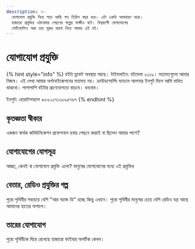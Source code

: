```yaml
---
description: >-
  যোগাযোগ প্রযুক্তি নিয়ে পড়ে আছি গত তিরিশ বছর ধরে। এটা একটা অসাধারণ যাত্রা।
  হাজারো প্রযুক্তির ওঠানামার পেছনের গল্পের সাক্ষীও বটে। বিশ্বব্যাপী যোগাযোগের
  পোর্টফোলিও আর তার শুরুর ধারণা নিয়ে আমার এই বই।
---
```


# যোগাযোগ প্রযুক্তি

{% hint style="info" %}
বইটা ড্রাফট অবস্থায় আছে। টাইমলাইন: বইমেলা ২০১৯। মতামতগুলো আমার নিজস্ব। এই লেখা আমার অর্গানাইজেশনের মতামত নয়। ক্রাউডসোর্সিং মডেলে আপনার ইনপুট দিলে আমি বাধিত থাকবো। পাশাপাশি বইটার গ্রহণযোগ্যতা বাড়বে। ধন্যবাদ। 

ইনপুট: হোয়াটসঅ্যাপ +৮৮০১৭১৩০৯৫৭৬৭ 
{% endhint %}

## কৃতজ্ঞতা স্বীকার

একজন স্বার্থক কমিউনিকেশন প্রফেশনাল হবার পেছনে কারাই বা ছিলেন আমার পাশে?

## যোগাযোগের যোগসূত্র

আচ্ছা, কেনই বা যোগাযোগ প্রযুক্তি এলো? মানুষের যোগাযোগের মধ্যে এই প্রযুক্তির 

##  বেতার, রেডিও প্রযুক্তির গল্প

পুরো পৃথিবীর সবচেয়ে বেশি "আর অ্যান্ড ডি" হচ্ছে কিন্তু এখানে। পুরো পৃথিবীর মানুষের চেয়ে বেশি রেডিও যন্ত্র আছে আমাদের হাতের নাগালে। 

## তারের যোগাযোগ 

পুরো পৃথিবীকে ঘিরে রেখেছে হাজারো ফাইবার অপটিক কেবল। 



